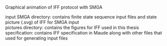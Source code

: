 Graphical animation of IFF protocol with SMGA

input SMGA directory: contains finite state sequence input files and state picture (.svg) of IFF for SMGA input  
pictures directory: contains the figures for IFF used in this thesis  
specification: contains IFF specification in Maude along with other files that used for generating input files

